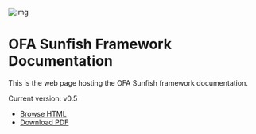 ![img](https://www.openfabrics.org/wp-content/uploads/sunfish-logo-954x614-on-white-300x193_c.jpg)

# OFA Sunfish Framework Documentation 
This is the web page hosting the OFA Sunfish framework documentation.

Current version: v0.5

- [Browse HTML](https://openfabrics.github.io/sunfish_docs/Sunfish%20Docs%20Experiment.html)
- [Download PDF](https://github.com/OpenFabrics/sunfish_docs/releases) 
